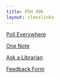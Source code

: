 ```yaml
---
title: PSH 496
layout: classlinks
---
```

<p><a class="button" target="_blank" href="http://pollev.com/logan9">Poll Everywhere</a></p>
<p><a class="button" target="_blank" href="https://brockportsuny-my.sharepoint.com/:o:/g/personal/lrath_brockport_edu/Es0l3XdRCtZInRPaja2bz6UBSjIkCUSyAYlkI93jg5gqww?e=umivjb">One Note</a></p>
<p><a class="button" target="_blank" href="https://brockport.edu/library/ask">Ask a Librarian</a></p>
<p><a class="button" target="_blank" href="https://acrl.projectoutcome.org/responses/39543">Feedback Form</a></p>
